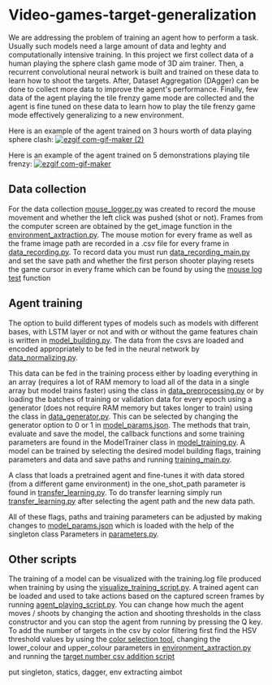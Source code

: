 # Video-games-target-generalization

We are addressing the problem of training an agent how to perform a task. Usually such models need a large amount of data and leghty and computationally intensive training. In this project we first collect data of a human playing the sphere clash game mode of 3D aim trainer. Then, a recurrent convolutional neural network is built and trained on these data to learn how to shoot the targets. After, Dataset Aggregation (DAgger) can be done to collect more data to improve the agent's performance. Finally, few data of the agent playing the tile frenzy game mode are collected and the agent is fine tuned on these data to learn how to play the tile frenzy game mode effectively generalizing to a new environment.

Here is an example of the agent trained on 3 hours worth of data playing sphere clash:
[![ezgif com-gif-maker (2)](https://user-images.githubusercontent.com/87833804/207038595-80ddd5ec-9b82-4ebc-84ba-10c5006a0d4b.gif)](https://www.youtube.com/watchv=ZjJSiCquiA0)

Here is an example of the agent trained on 5 demonstrations playing tile frenzy:
[![ezgif com-gif-maker](https://user-images.githubusercontent.com/87833804/207038727-564c6f44-087b-4490-99a3-ba33afebef71.gif)](https://youtu.be/v13RcmPpCjM)


## Data collection

For the data collection [mouse_logger.py](https://github.com/TechT3o/Video-games-target-generalization/blob/main/data_recording/mouse_input.py) was created to record the mouse movement and whether the left click was pushed (shot or not). Frames from the computer screen are obtained by the get_image function in the [environment_axtraction.py](https://github.com/TechT3o/Video-games-target-generalization/blob/main/environment_extracting/environment_extraction.py). The mouse motion for every frame as well as the frame image path are recorded in a .csv file for every frame in [data_recording.py](https://github.com/TechT3o/Video-games-target-generalization/blob/main/data_recording/data_recording.py). To record data you must run [data_recording_main.py](https://github.com/TechT3o/Video-games-target-generalization/blob/main/data_recording_main.py) and set the save path and whether the first person shooter playing resets the game cursor in every frame which can be found by using the [mouse log test](https://github.com/TechT3o/Video-games-target-generalization/blob/main/data_recording/mouse_input.py#L143-L153) function

## Agent training

The option to build different types of models such as models with different bases, with LSTM layer or not and with or without the game features chain is written in [model_building.py](https://github.com/TechT3o/Video-games-target-generalization/blob/main/agent_training/model_building.py). The data from the csvs are loaded and encoded appropriately to be fed in the neural network by [data_normalizing.py](https://github.com/TechT3o/Video-games-target-generalization/blob/main/agent_training/data_normalizing.py).

This data can be fed in the training process either by loading everything in an array (requires a lot of RAM memory to load all of the data in a single array but model trains faster) using the class in [data_preprocessing.py](https://github.com/TechT3o/Video-games-target-generalization/blob/main/agent_training/data_preprocessing.py) or by loading the batches of training or validation data for every epoch using a generator (does not require RAM memory but takes longer to train) using the class in [data_generator.py](https://github.com/TechT3o/Video-games-target-generalization/blob/main/agent_training/data_generator.py). This can be selected by changing the generator option to 0 or 1 in [model_params.json](https://github.com/TechT3o/Video-games-target-generalization/blob/main/agent_training/model_params.json).
The methods that train, evaluate and save the model, the callback functions and some training parameters are found in the ModelTrainer class in [model_training.py](https://github.com/TechT3o/Video-games-target-generalization/blob/main/agent_training/model_training.py). A model can be trained by selecting the desired model building flags, training parameters and data and save paths and running [training_main.py](https://github.com/TechT3o/Video-games-target-generalization/blob/main/training_main.py).

A class that loads a pretrained agent and fine-tunes it with data stored (from a different game environment) in the one_shot_path parameter is found in [transfer_learning.py](https://github.com/TechT3o/Video-games-target-generalization/blob/main/agent_training/transfer_learning.py). To do transfer learning simply run [transfer_learning.py](https://github.com/TechT3o/Video-games-target-generalization/blob/main/agent_training/transfer_learning.py) after selecting the agent path and the new data path.

All of these flags, paths and training parameters can be adjusted by making changes to [model_params.json](https://github.com/TechT3o/Video-games-target-generalization/blob/main/agent_training/model_params.json) which is loaded with the help of the singleton class Parameters in [parameters.py](https://github.com/TechT3o/Video-games-target-generalization/blob/main/agent_training/parameters.py).

## Other scripts

The training of a model can be visualized with the training.log file produced when training by using the [visualize_training_script.py](https://github.com/TechT3o/Video-games-target-generalization/blob/main/visualize_training_script.py).
A trained agent can be loaded and used to take actions based on the captured screen frames by running [agent_playing_script.py](https://github.com/TechT3o/Video-games-target-generalization/blob/main/agent_playing_script.py). You can change how much the agent moves / shoots by changing the action and shooting thresholds in the class constructor and you can stop the agent from running by pressing the Q key.
To add the number of targets in the csv by color filtering first find the HSV threshold values by using the [color selection tool](https://github.com/TechT3o/Video-games-target-generalization/blob/main/environment_extracting/color_selection_tool.py), changing the lower_colour and upper_colour parameters in [environment_axtraction.py](https://github.com/TechT3o/Video-games-target-generalization/blob/main/environment_extracting/environment_extraction.py) and running the [target number csv addition script](https://github.com/TechT3o/Video-games-target-generalization/blob/main/target_number_csv_addition_script.py)

put singleton, statics, dagger, env extracting aimbot
